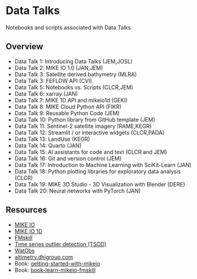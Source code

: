 # Data Talks
Notebooks and scripts associated with Data Talks

## Overview

* Data Talk 1: Introducing Data Talks (JEM,JOSL)
* Data Talk 2: MIKE IO 1.0 (JAN,JEM)
* Data Talk 3: Satellite derived bathymetry (MLRA)
* Data Talk 3: FEFLOW API (CVI)
* Data Talk 5: Notebooks vs. Scripts (CLCR,JEM)
* Data Talk 6: xarray (JAN)
* Data Talk 7: MIKE 1D API and mikeio1d (GEKI)
* Data Talk 8: MIKE Cloud Python API (FIKR)
* Data Talk 9: Reusable Python Code (JEM)
* Data Talk 10: Python library from GitHub template (JEM)
* Data Talk 11: Sentinel-2 satellite imagery (RAME,KEGR)
* Data Talk 12: Streamlit / or interactive widgets (CLCR,PADA)
* Data Talk 13: LandUse (KEGR)
* Data Talk 14: Quarto (JAN)
* Data Talk 15: AI assistants for code and text (CLCR and JEM)
* Data Talk 16: Git and version control (JEM)
* Data Talk 17: Introduction to Machine Learning with SciKit-Learn (JAN)
* Data Talk 18: Python plotting libraries for exploratory data analysis (CLCR)
* Data Talk 19: MIKE 3D Studio - 3D Visualization with Blender (DERE)
* Data Talk 20: Neural networks with PyTorch (JAN)


## Resources 

* [MIKE IO](https://github.com/DHI/mikeio)
* [MIKE IO 1D](https://github.com/DHI/mikeio1d)
* [FMskill](https://github.com/DHI/fmskill)
* [Time series outlier detection (TSOD)](https://github.com/DHI/tsod)
* [WatObs](https://github.com/DHI/watobs)
* [altimetry.dhigroup.com](https://altimetry.dhigroup.com)
* Book: [getting-started-with-mikeio](https://dhi.github.io/getting-started-with-mikeio/intro.html)
* Book: [book-learn-mikeio-fmskill](https://dhi.github.io/book-learn-mikeio-fmskill/intro.html)

